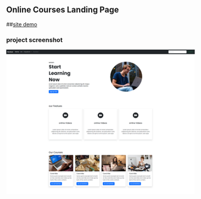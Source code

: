 ## Online Courses Landing Page

##[site demo](https://github.com/TahaAlothman/Mystro-Courses/blob/main/screenshot.png)
### project screenshot
![](https://github.com/TahaAlothman/Mystro-Courses/blob/main/screenshot.png)
